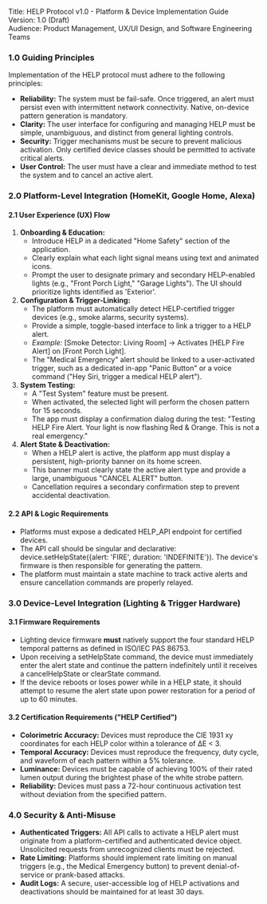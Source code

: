Title: HELP Protocol v1.0 \- Platform & Device Implementation Guide  
Version: 1.0 (Draft)  
Audience: Product Management, UX/UI Design, and Software Engineering Teams

### **1.0 Guiding Principles**

Implementation of the HELP protocol must adhere to the following principles:

* **Reliability:** The system must be fail-safe. Once triggered, an alert must persist even with intermittent network connectivity. Native, on-device pattern generation is mandatory.  
* **Clarity:** The user interface for configuring and managing HELP must be simple, unambiguous, and distinct from general lighting controls.  
* **Security:** Trigger mechanisms must be secure to prevent malicious activation. Only certified device classes should be permitted to activate critical alerts.  
* **User Control:** The user must have a clear and immediate method to test the system and to cancel an active alert.

### **2.0 Platform-Level Integration (HomeKit, Google Home, Alexa)**

#### **2.1 User Experience (UX) Flow**

1. **Onboarding & Education:**  
   * Introduce HELP in a dedicated "Home Safety" section of the application.  
   * Clearly explain what each light signal means using text and animated icons.  
   * Prompt the user to designate primary and secondary HELP-enabled lights (e.g., "Front Porch Light," "Garage Lights"). The UI should prioritize lights identified as 'Exterior'.  
2. **Configuration & Trigger-Linking:**  
   * The platform must automatically detect HELP-certified trigger devices (e.g., smoke alarms, security systems).  
   * Provide a simple, toggle-based interface to link a trigger to a HELP alert.  
   * *Example:* \[Smoke Detector: Living Room\] \-\> Activates \[HELP Fire Alert\] on \[Front Porch Light\].  
   * The "Medical Emergency" alert should be linked to a user-activated trigger, such as a dedicated in-app "Panic Button" or a voice command ("Hey Siri, trigger a medical HELP alert").  
3. **System Testing:**  
   * A "Test System" feature must be present.  
   * When activated, the selected light will perform the chosen pattern for 15 seconds.  
   * The app must display a confirmation dialog during the test: "Testing HELP Fire Alert. Your light is now flashing Red & Orange. This is not a real emergency."  
4. **Alert State & Deactivation:**  
   * When a HELP alert is active, the platform app must display a persistent, high-priority banner on its home screen.  
   * This banner must clearly state the active alert type and provide a large, unambiguous "CANCEL ALERT" button.  
   * Cancellation requires a secondary confirmation step to prevent accidental deactivation.

#### **2.2 API & Logic Requirements**

* Platforms must expose a dedicated HELP\_API endpoint for certified devices.  
* The API call should be singular and declarative: device.setHelpState({alert: 'FIRE', duration: 'INDEFINITE'}). The device's firmware is then responsible for generating the pattern.  
* The platform must maintain a state machine to track active alerts and ensure cancellation commands are properly relayed.

### **3.0 Device-Level Integration (Lighting & Trigger Hardware)**

#### **3.1 Firmware Requirements**

* Lighting device firmware **must** natively support the four standard HELP temporal patterns as defined in ISO/IEC PAS 86753\.  
* Upon receiving a setHelpState command, the device must immediately enter the alert state and continue the pattern indefinitely until it receives a cancelHelpState or clearState command.  
* If the device reboots or loses power while in a HELP state, it should attempt to resume the alert state upon power restoration for a period of up to 60 minutes.

#### **3.2 Certification Requirements ("HELP Certified")**

* **Colorimetric Accuracy:** Devices must reproduce the CIE 1931 xy coordinates for each HELP color within a tolerance of ΔE \< 3\.  
* **Temporal Accuracy:** Devices must reproduce the frequency, duty cycle, and waveform of each pattern within a 5% tolerance.  
* **Luminance:** Devices must be capable of achieving 100% of their rated lumen output during the brightest phase of the white strobe pattern.  
* **Reliability:** Devices must pass a 72-hour continuous activation test without deviation from the specified pattern.

### **4.0 Security & Anti-Misuse**

* **Authenticated Triggers:** All API calls to activate a HELP alert must originate from a platform-certified and authenticated device object. Unsolicited requests from unrecognized clients must be rejected.  
* **Rate Limiting:** Platforms should implement rate limiting on manual triggers (e.g., the Medical Emergency button) to prevent denial-of-service or prank-based attacks.  
* **Audit Logs:** A secure, user-accessible log of HELP activations and deactivations should be maintained for at least 30 days.
